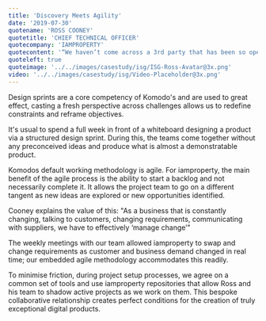 ```yaml
---
title: 'Discovery Meets Agility'
date: '2019-07-30'
quotename: 'ROSS COONEY'
quotetitle: 'CHIEF TECHNICAL OFFICER'
quotecompany: 'IAMPROPERTY'
quotecontent: '“We haven’t come across a 3rd party that has been so open, so welcoming of such a development process and it’s allowed me as a CTO to get an additional resource to our existing development team.”'
quoteleft: true
quoteimage: '../../images/casestudy/isg/ISG-Ross-Avatar@3x.png'
video: '../../images/casestudy/isg/Video-Placeholder@3x.png'
---
```


Design sprints are a core competency of Komodo's and are used to great effect, casting a fresh perspective across challenges allows us to redefine constraints and reframe objectives. 

It's usual to spend a full week in front of a whiteboard designing a product via a structured design sprint. During this, the teams come together without any preconceived ideas and produce what is almost a demonstratable product.

Komodos default working methodology is agile. For iamproperty, the main benefit of the agile process is the ability to start a backlog and not necessarily complete it. It allows the project team to go on a different tangent as new ideas are explored or new opportunities identified.

Cooney explains the value of this: "As a business that is constantly changing, talking to customers, changing requirements, communicating with suppliers, we have to effectively ‘manage change’" 

The weekly meetings with our team allowed iamproperty to swap and change requirements as customer and business demand changed in real time; our embedded agile methodology accommodates this readily.

To minimise friction, during project setup processes, we agree on a common set of tools and use iamproperty repositories that allow Ross and his team to shadow active projects as we work on them. This bespoke collaborative relationship creates perfect conditions for the creation of truly exceptional digital products.

